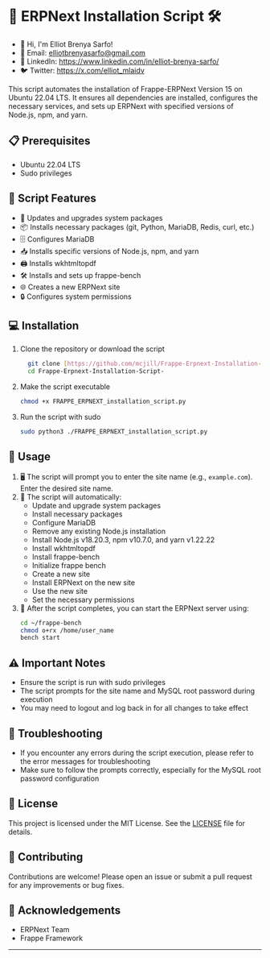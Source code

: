 # 🚀 ERPNext Installation Script 🛠️

- 👋 Hi, I'm Elliot Brenya Sarfo!
- 📧 Email: elliotbrenyasarfo@gmail.com
- 🔗 LinkedIn: https://www.linkedin.com/in/elliot-brenya-sarfo/
- 🐦 Twitter: https://x.com/elliot_mlaidv

This script automates the installation of Frappe-ERPNext Version 15 on Ubuntu 22.04 LTS. It ensures all dependencies are installed, configures the necessary services, and sets up ERPNext with specified versions of Node.js, npm, and yarn.

## 📋 Prerequisites

- Ubuntu 22.04 LTS
- Sudo privileges

## 🌟 Script Features

- 🔄 Updates and upgrades system packages
- 📦 Installs necessary packages (git, Python, MariaDB, Redis, curl, etc.)
- 🗄️ Configures MariaDB
- 📥 Installs specific versions of Node.js, npm, and yarn
- 🖨️ Installs wkhtmltopdf
- 🛠️ Installs and sets up frappe-bench
- 🌐 Creates a new ERPNext site
- 🔒 Configures system permissions

## 💻 Installation

1. Clone the repository or download the script
   ```bash
     git clone [https://github.com/mcjill/Frappe-Erpnext-Installation-Script-.git](https://github.com/mcjill/Frappe-Erpnext-Installation-Script-.git)
     cd Frappe-Erpnext-Installation-Script-
   ```

2. Make the script executable
   ```bash
   chmod +x FRAPPE_ERPNEXT_installation_script.py
   ```

3. Run the script with sudo
   ```bash
   sudo python3 ./FRAPPE_ERPNEXT_installation_script.py
   ```

## 🚀 Usage

1. 🖥️ The script will prompt you to enter the site name (e.g., `example.com`). Enter the desired site name.
2. 🔧 The script will automatically:
   - Update and upgrade system packages
   - Install necessary packages
   - Configure MariaDB
   - Remove any existing Node.js installation
   - Install Node.js v18.20.3, npm v10.7.0, and yarn v1.22.22
   - Install wkhtmltopdf
   - Install frappe-bench
   - Initialize frappe bench
   - Create a new site
   - Install ERPNext on the new site
   - Use the new site
   - Set the necessary permissions
3. 🏁 After the script completes, you can start the ERPNext server using:
   ```bash
   cd ~/frappe-bench
   chmod o+rx /home/user_name
   bench start
   ```

## ⚠️ Important Notes

- Ensure the script is run with sudo privileges
- The script prompts for the site name and MySQL root password during execution
- You may need to logout and log back in for all changes to take effect

## 🔧 Troubleshooting

- If you encounter any errors during the script execution, please refer to the error messages for troubleshooting
- Make sure to follow the prompts correctly, especially for the MySQL root password configuration

## 📄 License

This project is licensed under the MIT License. See the [LICENSE](LICENSE) file for details.

## 🤝 Contributing

Contributions are welcome! Please open an issue or submit a pull request for any improvements or bug fixes.

## 🙏 Acknowledgements

- ERPNext Team
- Frappe Framework

---
